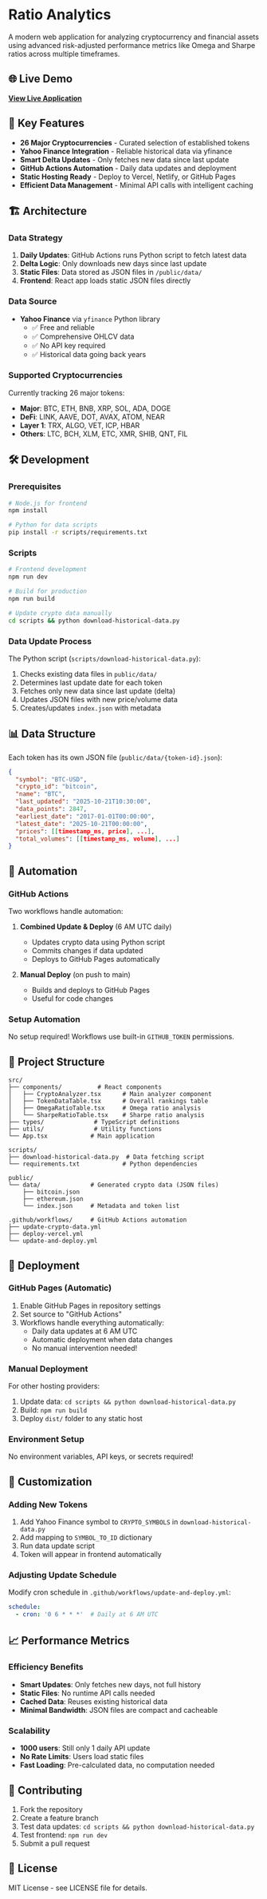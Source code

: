 # Ratio Analytics

A modern web application for analyzing cryptocurrency and financial assets using advanced risk-adjusted performance metrics like Omega and Sharpe ratios across multiple timeframes.

## 🌐 Live Demo
**[View Live Application](https://sandrich.github.io/ratio-analytics/)**

## 🚀 Key Features

- **26 Major Cryptocurrencies** - Curated selection of established tokens
- **Yahoo Finance Integration** - Reliable historical data via yfinance
- **Smart Delta Updates** - Only fetches new data since last update
- **GitHub Actions Automation** - Daily data updates and deployment
- **Static Hosting Ready** - Deploy to Vercel, Netlify, or GitHub Pages
- **Efficient Data Management** - Minimal API calls with intelligent caching

## 🏗️ Architecture

### Data Strategy
1. **Daily Updates**: GitHub Actions runs Python script to fetch latest data
2. **Delta Logic**: Only downloads new days since last update
3. **Static Files**: Data stored as JSON files in `/public/data/`
4. **Frontend**: React app loads static JSON files directly

### Data Source
- **Yahoo Finance** via `yfinance` Python library
  - ✅ Free and reliable
  - ✅ Comprehensive OHLCV data
  - ✅ No API key required
  - ✅ Historical data going back years

### Supported Cryptocurrencies
Currently tracking 26 major tokens:
- **Major**: BTC, ETH, BNB, XRP, SOL, ADA, DOGE
- **DeFi**: LINK, AAVE, DOT, AVAX, ATOM, NEAR
- **Layer 1**: TRX, ALGO, VET, ICP, HBAR
- **Others**: LTC, BCH, XLM, ETC, XMR, SHIB, QNT, FIL

## 🛠️ Development

### Prerequisites
```bash
# Node.js for frontend
npm install

# Python for data scripts
pip install -r scripts/requirements.txt
```

### Scripts
```bash
# Frontend development
npm run dev

# Build for production
npm run build

# Update crypto data manually
cd scripts && python download-historical-data.py
```

### Data Update Process
The Python script (`scripts/download-historical-data.py`):
1. Checks existing data files in `public/data/`
2. Determines last update date for each token
3. Fetches only new data since last update (delta)
4. Updates JSON files with new price/volume data
5. Creates/updates `index.json` with metadata

## 📊 Data Structure

Each token has its own JSON file (`public/data/{token-id}.json`):
```json
{
  "symbol": "BTC-USD",
  "crypto_id": "bitcoin",
  "name": "BTC",
  "last_updated": "2025-10-21T10:30:00",
  "data_points": 2847,
  "earliest_date": "2017-01-01T00:00:00",
  "latest_date": "2025-10-21T00:00:00",
  "prices": [[timestamp_ms, price], ...],
  "total_volumes": [[timestamp_ms, volume], ...]
}
```

## 🤖 Automation

### GitHub Actions
Two workflows handle automation:

1. **Combined Update & Deploy** (6 AM UTC daily)
   - Updates crypto data using Python script
   - Commits changes if data updated
   - Deploys to GitHub Pages automatically
   
2. **Manual Deploy** (on push to main)
   - Builds and deploys to GitHub Pages
   - Useful for code changes

### Setup Automation
No setup required! Workflows use built-in `GITHUB_TOKEN` permissions.

## 📁 Project Structure

```
src/
├── components/          # React components
│   ├── CryptoAnalyzer.tsx      # Main analyzer component
│   ├── TokenDataTable.tsx      # Overall rankings table
│   ├── OmegaRatioTable.tsx     # Omega ratio analysis
│   └── SharpeRatioTable.tsx    # Sharpe ratio analysis
├── types/              # TypeScript definitions
├── utils/              # Utility functions
└── App.tsx            # Main application

scripts/
├── download-historical-data.py  # Data fetching script
└── requirements.txt            # Python dependencies

public/
└── data/              # Generated crypto data (JSON files)
    ├── bitcoin.json
    ├── ethereum.json
    └── index.json     # Metadata and token list

.github/workflows/     # GitHub Actions automation
├── update-crypto-data.yml
├── deploy-vercel.yml
└── update-and-deploy.yml
```

## 🚀 Deployment

### GitHub Pages (Automatic)
1. Enable GitHub Pages in repository settings
2. Set source to "GitHub Actions"
3. Workflows handle everything automatically:
   - Daily data updates at 6 AM UTC
   - Automatic deployment when data changes
   - No manual intervention needed!

### Manual Deployment
For other hosting providers:
1. Update data: `cd scripts && python download-historical-data.py`
2. Build: `npm run build`
3. Deploy `dist/` folder to any static host

### Environment Setup
No environment variables, API keys, or secrets required!

## 🔧 Customization

### Adding New Tokens
1. Add Yahoo Finance symbol to `CRYPTO_SYMBOLS` in `download-historical-data.py`
2. Add mapping to `SYMBOL_TO_ID` dictionary
3. Run data update script
4. Token will appear in frontend automatically

### Adjusting Update Schedule
Modify cron schedule in `.github/workflows/update-and-deploy.yml`:
```yaml
schedule:
  - cron: '0 6 * * *'  # Daily at 6 AM UTC
```

## 📈 Performance Metrics

### Efficiency Benefits
- **Smart Updates**: Only fetches new days, not full history
- **Static Files**: No runtime API calls needed
- **Cached Data**: Reuses existing historical data
- **Minimal Bandwidth**: JSON files are compact and cacheable

### Scalability
- **1000 users**: Still only 1 daily API update
- **No Rate Limits**: Users load static files
- **Fast Loading**: Pre-calculated data, no computation needed

## 🤝 Contributing

1. Fork the repository
2. Create a feature branch
3. Test data updates: `cd scripts && python download-historical-data.py`
4. Test frontend: `npm run dev`
5. Submit a pull request

## 📄 License

MIT License - see LICENSE file for details.